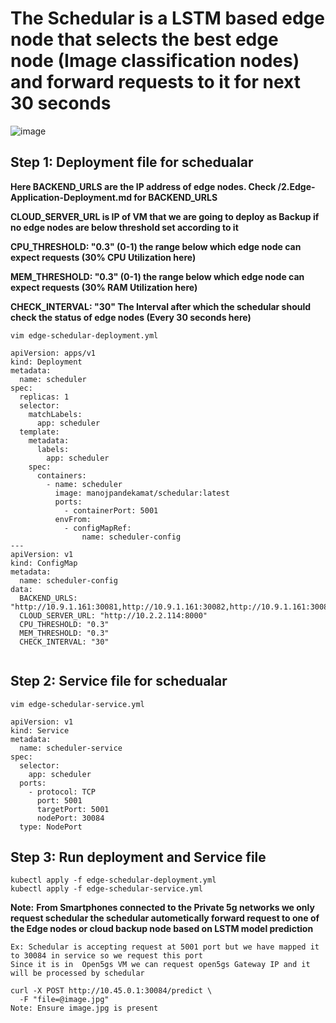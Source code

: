 # The Schedular is a LSTM based edge node that selects the best edge node (Image classification nodes) and forward requests to it for next  30 seconds

![image](https://github.com/user-attachments/assets/1619f0bf-c11a-4342-98ab-c2fdabcf3479)


## Step 1: Deployment file for schedualar

**Here BACKEND_URLS are the IP address of edge nodes. Check /2.Edge-Application-Deployment.md for BACKEND_URLS**

**CLOUD_SERVER_URL is IP of VM that we are going to deploy as Backup if no edge nodes are below threshold set according to it**

**CPU_THRESHOLD: "0.3" (0-1) the range below which edge node can expect requests (30% CPU Utilization here)**

**MEM_THRESHOLD: "0.3" (0-1) the range below which edge node can expect requests (30% RAM Utilization here)**

**CHECK_INTERVAL: "30" The Interval after which the schedular should check the status of edge nodes (Every 30 seconds here)**

`vim edge-schedular-deployment.yml`

```
apiVersion: apps/v1
kind: Deployment
metadata:
  name: scheduler
spec:
  replicas: 1
  selector:
    matchLabels:
      app: scheduler
  template:
    metadata:
      labels:
        app: scheduler
    spec:
      containers:
        - name: scheduler
          image: manojpandekamat/schedular:latest
          ports:
            - containerPort: 5001
          envFrom:
            - configMapRef:
                name: scheduler-config
---
apiVersion: v1
kind: ConfigMap
metadata:
  name: scheduler-config
data:
  BACKEND_URLS: "http://10.9.1.161:30081,http://10.9.1.161:30082,http://10.9.1.161:30083"
  CLOUD_SERVER_URL: "http://10.2.2.114:8000"
  CPU_THRESHOLD: "0.3"
  MEM_THRESHOLD: "0.3"
  CHECK_INTERVAL: "30"


```

## Step 2: Service file for schedualar

`vim edge-schedular-service.yml`

```
apiVersion: v1
kind: Service
metadata:
  name: scheduler-service
spec:
  selector:
    app: scheduler
  ports:
    - protocol: TCP
      port: 5001
      targetPort: 5001
      nodePort: 30084
  type: NodePort

```

## Step 3: Run deployment and Service file

```
kubectl apply -f edge-schedular-deployment.yml
kubectl apply -f edge-schedular-service.yml

```

**Note:**
**From Smartphones connected to the Private 5g networks we only request schedular the schedular autometically forward request to one of the Edge nodes or cloud backup node based on LSTM model prediction**
```
Ex: Schedular is accepting request at 5001 port but we have mapped it to 30084 in service so we request this port
Since it is in  Open5gs VM we can request open5gs Gateway IP and it will be processed by schedular

curl -X POST http://10.45.0.1:30084/predict \
  -F "file=@image.jpg"
Note: Ensure image.jpg is present
```

